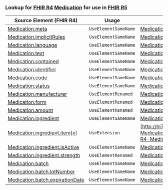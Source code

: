 ### Lookup for [FHIR R4](https://hl7.org/fhir/R4/) [Medication](https://hl7.org/fhir/R4/Medication.html) for use in [FHIR R5](https://hl7.org/fhir/R5/)

| Source Element (FHIR R4) | Usage | Target |
| -------------- | ----- | ------ |
| [Medication.meta](https://hl7.org/fhir/R4/Medication.html#resource) | `UseElementSameName` | [Medication.meta](https://hl7.org/fhir/R5/Medication.html#resource) |
| [Medication.implicitRules](https://hl7.org/fhir/R4/Medication.html#resource) | `UseElementSameName` | [Medication.implicitRules](https://hl7.org/fhir/R5/Medication.html#resource) |
| [Medication.language](https://hl7.org/fhir/R4/Medication.html#resource) | `UseElementSameName` | [Medication.language](https://hl7.org/fhir/R5/Medication.html#resource) |
| [Medication.text](https://hl7.org/fhir/R4/Medication.html#resource) | `UseElementSameName` | [Medication.text](https://hl7.org/fhir/R5/Medication.html#resource) |
| [Medication.contained](https://hl7.org/fhir/R4/Medication.html#resource) | `UseElementSameName` | [Medication.contained](https://hl7.org/fhir/R5/Medication.html#resource) |
| [Medication.identifier](https://hl7.org/fhir/R4/Medication.html#resource) | `UseElementSameName` | [Medication.identifier](https://hl7.org/fhir/R5/Medication.html#resource) |
| [Medication.code](https://hl7.org/fhir/R4/Medication.html#resource) | `UseElementSameName` | [Medication.code](https://hl7.org/fhir/R5/Medication.html#resource) |
| [Medication.status](https://hl7.org/fhir/R4/Medication.html#resource) | `UseElementSameName` | [Medication.status](https://hl7.org/fhir/R5/Medication.html#resource) |
| [Medication.manufacturer](https://hl7.org/fhir/R4/Medication.html#resource) | `UseElementRenamed` | [Medication.marketingAuthorizationHolder](https://hl7.org/fhir/R5/Medication.html#resource) |
| [Medication.form](https://hl7.org/fhir/R4/Medication.html#resource) | `UseElementRenamed` | [Medication.doseForm](https://hl7.org/fhir/R5/Medication.html#resource) |
| [Medication.amount](https://hl7.org/fhir/R4/Medication.html#resource) | `UseElementRenamed` | [Medication.totalVolume](https://hl7.org/fhir/R5/Medication.html#resource) |
| [Medication.ingredient](https://hl7.org/fhir/R4/Medication.html#resource) | `UseElementSameName` | [Medication.ingredient](https://hl7.org/fhir/R5/Medication.html#resource) |
| [Medication.ingredient.item[x]](https://hl7.org/fhir/R4/Medication.html#resource) | `UseExtension` | [http://hl7.org/fhir/4.0/StructureDefinition/extension-Medication.ingredient.item](StructureDefinition-ext-R4-Medication.in.item.html) |
| [Medication.ingredient.isActive](https://hl7.org/fhir/R4/Medication.html#resource) | `UseElementSameName` | [Medication.ingredient.isActive](https://hl7.org/fhir/R5/Medication.html#resource) |
| [Medication.ingredient.strength](https://hl7.org/fhir/R4/Medication.html#resource) | `UseElementRenamed` | [Medication.ingredient.strength[x]](https://hl7.org/fhir/R5/Medication.html#resource) |
| [Medication.batch](https://hl7.org/fhir/R4/Medication.html#resource) | `UseElementSameName` | [Medication.batch](https://hl7.org/fhir/R5/Medication.html#resource) |
| [Medication.batch.lotNumber](https://hl7.org/fhir/R4/Medication.html#resource) | `UseElementSameName` | [Medication.batch.lotNumber](https://hl7.org/fhir/R5/Medication.html#resource) |
| [Medication.batch.expirationDate](https://hl7.org/fhir/R4/Medication.html#resource) | `UseElementSameName` | [Medication.batch.expirationDate](https://hl7.org/fhir/R5/Medication.html#resource) |
